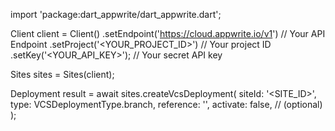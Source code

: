 import 'package:dart_appwrite/dart_appwrite.dart';

Client client = Client()
    .setEndpoint('https://cloud.appwrite.io/v1') // Your API Endpoint
    .setProject('<YOUR_PROJECT_ID>') // Your project ID
    .setKey('<YOUR_API_KEY>'); // Your secret API key

Sites sites = Sites(client);

Deployment result = await sites.createVcsDeployment(
    siteId: '<SITE_ID>',
    type: VCSDeploymentType.branch,
    reference: '<REFERENCE>',
    activate: false, // (optional)
);
